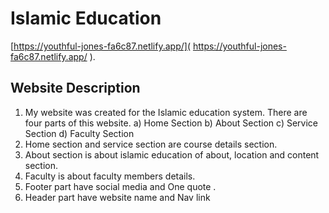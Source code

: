 # Islamic Education

[https://youthful-jones-fa6c87.netlify.app/]( https://youthful-jones-fa6c87.netlify.app/ ).

## Website Description

1. My website was created for the Islamic education system. There are four parts of this website. a) Home Section b) About Section c) Service Section d) Faculty Section
2. Home section and service section are course details section.
3. About section is about islamic education of about, location and content section.
4. Faculty is about faculty members details.
5. Footer part have social media and One quote .
6. Header part have website name and Nav link

